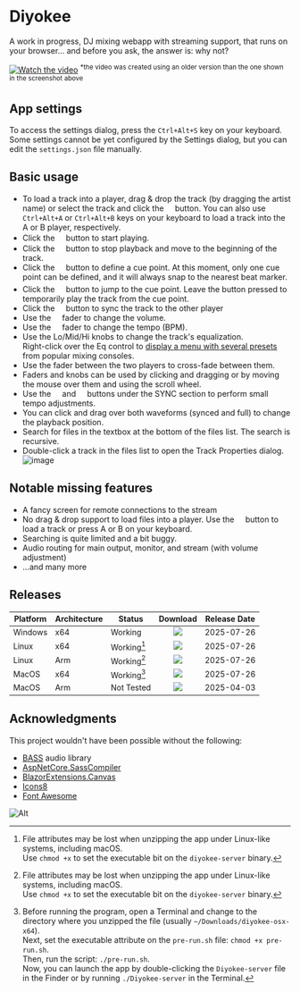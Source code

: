 # Diyokee
A work in progress, DJ mixing webapp with streaming support, that runs on your browser... and before you ask, the answer is: why not?

[![Watch the video](https://xfx.net/ftp/diyokee-releases/diyokee-s4.png)](https://xfx.net/ftp/diyokee-releases/diyokee-v1.mp4)
<sup>*the video was created using an older version than the one shown in the screenshot above</sup>

## App settings

To access the settings dialog, press the `Ctrl+Alt+S` key on your keyboard.  
Some settings cannot be yet configured by the Settings dialog, but you can edit the `settings.json` file manually.

## Basic usage

- To load a track into a player, drag & drop the track (by dragging the artist name) or select the track and click the <img src="https://raw.githubusercontent.com/morphx666/Diyokee/refs/heads/master/wwwroot/images/readme/eject.svg" width="12"> button.
  You can also use `Ctrl+Alt+A` or `Ctrl+Alt+B` keys on your keyboard to load a track into the A or B player, respectively.
- Click the <img src="https://raw.githubusercontent.com/morphx666/Diyokee/refs/heads/master/wwwroot/images/readme/play.svg" width="12"> button to start playing.
- Click the <img src="https://raw.githubusercontent.com/morphx666/Diyokee/refs/heads/master/wwwroot/images/readme/stop.svg" width="12"> button to stop playback and move to the beginning of the track.
- Click the <img src="https://raw.githubusercontent.com/morphx666/Diyokee/refs/heads/master/wwwroot/images/readme/down-left-and-up-right-to-center.svg" width="12"> button to define a cue point. At this moment, only one cue point can be defined, and it will always snap to the nearest beat marker.
- Click the <img src="https://raw.githubusercontent.com/morphx666/Diyokee/refs/heads/master/wwwroot/images/readme/forward-step.svg" width="12"> button to jump to the cue point. Leave the button pressed to temporarily play the track from the cue point.
- Click the <img src="https://raw.githubusercontent.com/morphx666/Diyokee/refs/heads/master/wwwroot/images/readme/arrow-right-from-bracket.svg" width="12"> button to sync the track to the other player
- Use the <img src="https://raw.githubusercontent.com/morphx666/Diyokee/refs/heads/master/wwwroot/images/readme/volume-high.svg" width="12"> fader to change the volume.
- Use the <img src="https://raw.githubusercontent.com/morphx666/Diyokee/refs/heads/master/wwwroot/images/readme/music.svg" width="12"> fader to change the tempo (BPM).
- Use the Lo/Mid/Hi knobs to change the track's equalization.  
  Right-click over the Eq control to [display a menu with several presets](http:/xfx.net/ftp/diyokee-releases/diyokee-switch-eq-profiles.mp4) from popular mixing consoles.
- Use the fader between the two players to cross-fade between them.
- Faders and knobs can be used by clicking and dragging or by moving the mouse over them and using the scroll wheel.
- Use the <img src="https://raw.githubusercontent.com/morphx666/Diyokee/refs/heads/master/wwwroot/images/readme/left-long.svg" width="12"> and <img src="https://raw.githubusercontent.com/morphx666/Diyokee/refs/heads/master/wwwroot/images/readme/right-long.svg" width="12"> buttons under the SYNC section to perform small tempo adjustments.
- You can click and drag over both waveforms (synced and full) to change the playback position.
- Search for files in the textbox at the bottom of the files list. The search is recursive.
- Double-click a track in the files list to open the Track Properties dialog.
  ![image](https://github.com/user-attachments/assets/fda34783-9973-49c9-8210-37f331cb5c5c)

## Notable missing features

- A fancy screen for remote connections to the stream
- No drag & drop support to load files into a player.
  Use the <img src="https://raw.githubusercontent.com/morphx666/Diyokee/refs/heads/master/wwwroot/images/readme/eject.svg" width="12"> button to load a track or press A or B on your keyboard.
- Searching is quite limited and a bit buggy.
- Audio routing for main output, monitor, and stream (with volume adjustment)
- ...and many more

## Releases

Platform|Architecture|Status|Download|Release Date
---|---|---|:---:|---
Windows|x64|Working|[<img src="https://xfx.net/ftp/diyokee-releases/dlicon.png">](https://xfx.net/ftp/diyokee-releases/diyokee-win-x64.zip)|2025-07-26
Linux|x64|Working[^1]|[<img src="https://xfx.net/ftp/diyokee-releases/dlicon.png">](https://xfx.net/ftp/diyokee-releases/diyokee-linux-x64.zip)|2025-07-26
Linux|Arm|Working[^1]|[<img src="https://xfx.net/ftp/diyokee-releases/dlicon.png">](https://xfx.net/ftp/diyokee-releases/diyokee-linux-arm64.zip)|2025-07-26
MacOS|x64|Working[^2]|[<img src="https://xfx.net/ftp/diyokee-releases/dlicon.png">](https://xfx.net/ftp/diyokee-releases/diyokee-osx-x64.zip)|2025-07-26
MacOS|Arm|Not Tested|[<img src="https://xfx.net/ftp/diyokee-releases/dlicon.png">](https://xfx.net/ftp/diyokee-releases/diyokee-osx-arm64.zip)|2025-04-03

## Acknowledgments

This project wouldn't have been possible without the following:
- [BASS](https://www.un4seen.com/bass.html) audio library
- [AspNetCore.SassCompiler](https://github.com/koenvzeijl/AspNetCore.SassCompiler)
- [BlazorExtensions.Canvas](https://github.com/BlazorExtensions/Canvas)
- [Icons8](https://icons8.com/)
- [Font Awesome](https://fontawesome.com/)

![Alt](https://repobeats.axiom.co/api/embed/c2c1360a9361b0aa67fab23ec95bcf536a4421b4.svg "Repobeats analytics image")

[^1]: File attributes may be lost when unzipping the app under Linux-like systems, including macOS.  
Use `chmod +x` to set the executable bit on the `diyokee-server` binary.

[^2]: Before running the program, open a Terminal and change to the directory where you unzipped the file (usually `~/Downloads/diyokee-osx-x64`).  
Next, set the executable attribute on the `pre-run.sh` file: `chmod +x pre-run.sh`.  
Then, run the script: `./pre-run.sh`.  
Now, you can launch the app by double-clicking the `Diyokee-server` file in the Finder or by running `./Diyokee-server` in the Terminal.
